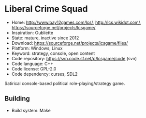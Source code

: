 # Liberal Crime Squad

- Home: http://www.bay12games.com/lcs/, http://lcs.wikidot.com/, https://sourceforge.net/projects/lcsgame/
- Inspiration: Oubliette
- State: mature, inactive since 2012
- Download: https://sourceforge.net/projects/lcsgame/files/
- Platform: Windows, Linux
- Keyword: strategy, console, open content
- Code repository: https://svn.code.sf.net/p/lcsgame/code (svn)
- Code language: C++
- Code license: GPL-2.0
- Code dependency: curses, SDL2

Satirical console-based political role-playing/strategy game.

## Building

- Build system: Make
